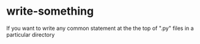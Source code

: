 # write-something
If you want to write any common statement at the the top of ".py" files in a particular directory
